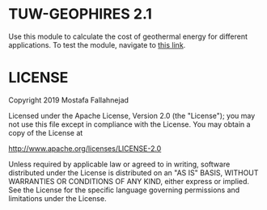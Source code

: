 # TUW-GEOPHIRES 2.1
Use this module to calculate the cost of geothermal energy for different applications.
To test the module, navigate to [this link](https://tuw-geophires.invert.at).





# LICENSE
Copyright 2019 Mostafa Fallahnejad

Licensed under the Apache License, Version 2.0 (the "License"); you may not use this file except in compliance with the License. You may obtain a copy of the License at

http://www.apache.org/licenses/LICENSE-2.0

Unless required by applicable law or agreed to in writing, software distributed under the License is distributed on an "AS IS" BASIS, WITHOUT WARRANTIES OR CONDITIONS OF ANY KIND, either express or implied. See the License for the specific language governing permissions and limitations under the License.